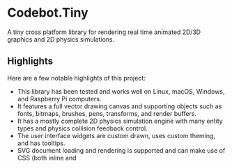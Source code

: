 # Codebot.Tiny

A tiny cross platform library for rendering real time animated 2D/3D graphics and 2D physics simulations.

## Highlights

Here are a few notable highlights of this project:

* This library has been tested and works well on Linux, macOS, Windows, and Raspberry Pi computers.
* It features a full vector drawing canvas and supporting objects such as fonts, bitmaps, brushes, pens, transforms, and render buffers.
* It has a mostly complete 2D physics simulation engine with many entity types and physics collision feedback control.
* The user interface widgets are custom drawn, uses custom theming, and has tooltips.
* SVG document loading and rendering is supported and can make use of CSS (both inline and <style> elements) for most SVG attributes.
* Input supports mouse, keyboard, and gamepads if present.
* Rendering and physics calculations are processed on their own threads.
* Two prebuilt Linux demos are included, with each demo having several sub-demos.

## Demos

Two demos are included in this project, along with binaries of those demos for Linux. I have built and tested them on all platforms, but only the Linux binaries are included in this repository. They are located in the bin folder.

Below is a brief description of the two demos.

### Main Demo (1.1MB)

![alt text](https://github.com/sysrpl/Tiny.Sim/blob/master/assets/captures/demo8.jpg?raw=true)


The main demo aptly named ‘demo’ features 9 different scenes, each one highlighting a different aspect of the Tiny library. The demo makes use of the custom widget system to allow the user to alter different aspects of each scene.

Keyboard keys 1-9 switch between scenes. Alternately the toolbar atop the main window can be used to switch scenes. The toolbar also features a performance graph, vertical sync toggle, and fullscreen toggle. Below are some screen images from the main demo.

### Playground Demo (906KB)

The playground demo features SVG and physics simulation. Upon launch of the playground you’ll be asked to select a scene.

The draw physics scene simulates a cartoon environment where you may draw open or closed shapes with the mouse. When the mouse is lifted, the drawn shape becomes live interacting with other shapes in the scene. You may use a tool option to allow the mouse to pick up and move any shapes you have placed in the scene. Also included is an easer to remove parts of your drawing.

The SVG icons and SVG image scenes load various SVG documents from disk and provides you with the ability to zoom, rotate, pan, and turn on or off certain SVG features. An animate feature to zoom or rotate the vector drawing is included. Please note, every SVG element / line / fill is redrawn each frame. The point is the SVG data is redrawn in real time, and these demos show that SVG can be suitably used in 2D real time animation if rendered through hardware.

The blueprint demo loads an SVG document and whatever is inside the document as a 2D machine simulation. Mortars, springs, hinges, material properties (bounciness, density, and more) are all supported. While the machine is simple, maybe some of you can edit the SVG document to make more interesting machines.

## Requirements

Tiny uses SDL for cross platform OpenGL context creation and window management. If your target platform is Linux you'll need the libsdl-dev package installed to compile, or just libsdl2 to run. On Windows simply have SDL2.dll in the same directory and your programs.

## Note

Please note, I have been busy working on a more extensive toolkit for this library, including many UI controls, a JSON based UI builder, a new SVG based theming system. better SVG gradient support, integration of my 3D graphic and shader tools, MP3 and OGG audio support, and more. However, as I am working on this project all by myself it is taking me longer than expected to complete all these tasks. Rather than waiting until I have everything done (I keep adding in new features), I have decided to publish this project from a snapshot I took this past February with a few minor additions from my current build.

In light of the previous paragraph, if anyone wishes to use the library as is in this release, please feel free. Additionally, if anyone would like to volunteer to help out, let me know at admin@getlazarus.org and we can form a discord channel or private message board on my forums.



